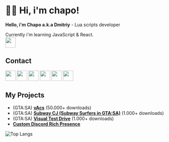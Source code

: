 # 👋🏻 Hi, i'm chapo!
**Hello, i'm Chapo a.k.a Dmitriy** - Lua scripts developer

Currently i'm learning JavaScript & React.   
<img height="32" src="https://skillicons.dev/icons?i=js,ts,lua,vscode"/>  
## Contact
[<img height="32" width="32" src="https://cdn.simpleicons.org/vk/#0077FF"/>](https://vk.com/ya_chapo)
[<img height="32" width="32" src="https://cdn.simpleicons.org/vk/#0077FF"/>](https://vk.com/chaposcripts)
[<img height="32" width="32" src="https://cdn.simpleicons.org/telegram/#229ED9"/>](https://t.me/ya_chapo)
[<img height="32" width="32" src="https://cdn.simpleicons.org/telegram/#229ED9"/>](https://t.me/chaposcripts)
[<img height="32" width="32" src="https://cdn.simpleicons.org/discord/#5865F2"/>](https://discord.gg/pXybQUmejw)
[<img height="32" width="32" src="https://cdn.simpleicons.org/youtube/#ff0000"/>](https://www.youtube.com/@ya_chapo)

## My Projects
* (GTA:SA) [**vAcs**](https://www.blast.hk/threads/133752/) (50.000+ downloads)
* (GTA:SA) [**Subway CJ (Subway Surfers in GTA:SA)**](https://www.blast.hk/threads/155704/) (1.000+ downloads)
* (GTA:SA) [**Visual Test Drive**](https://www.blast.hk/threads/109617/) (1.000+ downloads)
* [**Custom Discord Rich Presence**](https://github.com/GovnocodedByChapo/custom-discord-rich-presence)

![Top Langs](https://github-readme-stats.vercel.app/api/top-langs/?username=GovnocodedByChapo&layout=compact)  
